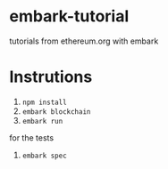 # embark-tutorial
tutorials from ethereum.org with embark

# Instrutions

1. ```npm install```
2. ```embark blockchain```
3. ```embark run```

for the tests

1. ```embark spec```
